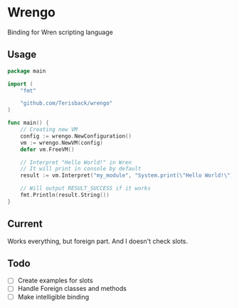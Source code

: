 # Wrengo

Binding for Wren scripting language

## Usage

```go
package main

import (
    "fmt"

    "github.com/Terisback/wrengo"
)

func main() {
    // Creating new VM
    config := wrengo.NewConfiguration()
    vm := wrengo.NewVM(config)
    defer vm.FreeVM()

    // Interpret "Hello World!" in Wren
    // It will print in console by default
    result := vm.Interpret("my_module", "System.print(\"Hello World!\")")

    // Will output RESULT_SUCCESS if it works
    fmt.Println(result.String())
}
```

## Current

Works everything, but foreign part. And I doesn't check slots.

## Todo

- [ ] Create examples for slots
- [ ] Handle Foreign classes and methods
- [ ] Make intelligible binding
